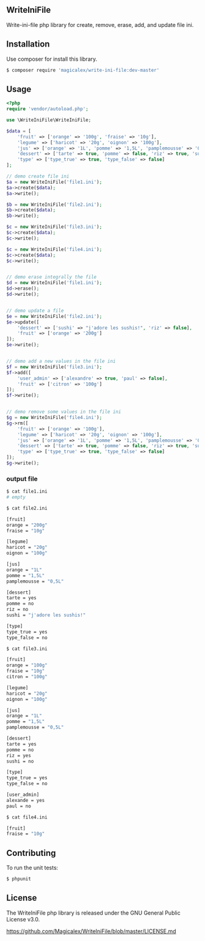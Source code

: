 ## WriteIniFile

Write-ini-file php library for create, remove, erase, add, and update file ini.

## Installation

Use composer for install this library.

```bash
$ composer require 'magicalex/write-ini-file:dev-master'
```

## Usage

```php
<?php
require 'vendor/autoload.php';

use \WriteIniFile\WriteIniFile;

$data = [
    'fruit' => ['orange' => '100g', 'fraise' => '10g'],
    'legume' => ['haricot' => '20g', 'oignon' => '100g'],
    'jus' => ['orange' => '1L', 'pomme' => '1,5L', 'pamplemousse' => '0,5L'],
    'dessert' => ['tarte' => true, 'pomme' => false, 'riz' => true, 'sushi' => false],
    'type' => ['type_true' => true, 'type_false' => false]
];

// demo create file ini
$a = new WriteIniFile('file1.ini');
$a->create($data);
$a->write();

$b = new WriteIniFile('file2.ini');
$b->create($data);
$b->write();

$c = new WriteIniFile('file3.ini');
$c->create($data);
$c->write();

$c = new WriteIniFile('file4.ini');
$c->create($data);
$c->write();


// demo erase integrally the file
$d = new WriteIniFile('file1.ini');
$d->erase();
$d->write();


// demo update a file
$e = new WriteIniFile('file2.ini');
$e->update([
    'dessert' => ['sushi' => "j'adore les sushis!", 'riz' => false],
    'fruit' => ['orange' => '200g']
]);
$e->write();


// demo add a new values in the file ini
$f = new WriteIniFile('file3.ini');
$f->add([
    'user_admin' => ['alexandre' => true, 'paul' => false],
    'fruit' => ['citron' => '100g']
]);
$f->write();


// demo remove some values in the file ini
$g = new WriteIniFile('file4.ini');
$g->rm([
    'fruit' => ['orange' => '100g'],
    'legume' => ['haricot' => '20g', 'oignon' => '100g'],
    'jus' => ['orange' => '1L', 'pomme' => '1,5L', 'pamplemousse' => '0,5L'],
    'dessert' => ['tarte' => true, 'pomme' => false, 'riz' => true, 'sushi' => false],
    'type' => ['type_true' => true, 'type_false' => false]
]);
$g->write();
```

### output file

```bash
$ cat file1.ini
# empty
```

```bash
$ cat file2.ini

[fruit]
orange = "200g"
fraise = "10g"

[legume]
haricot = "20g"
oignon = "100g"

[jus]
orange = "1L"
pomme = "1,5L"
pamplemousse = "0,5L"

[dessert]
tarte = yes
pomme = no
riz = no
sushi = "j'adore les sushis!"

[type]
type_true = yes
type_false = no
```

```bash
$ cat file3.ini

[fruit]
orange = "100g"
fraise = "10g"
citron = "100g"

[legume]
haricot = "20g"
oignon = "100g"

[jus]
orange = "1L"
pomme = "1,5L"
pamplemousse = "0,5L"

[dessert]
tarte = yes
pomme = no
riz = yes
sushi = no

[type]
type_true = yes
type_false = no

[user_admin]
alexande = yes
paul = no
```
```bash
$ cat file4.ini

[fruit]
fraise = "10g"
```

## Contributing

To run the unit tests:

```bash
$ phpunit
```

## License

The WriteIniFile php library is released under the GNU General Public License v3.0.

https://github.com/Magicalex/WriteIniFile/blob/master/LICENSE.md
